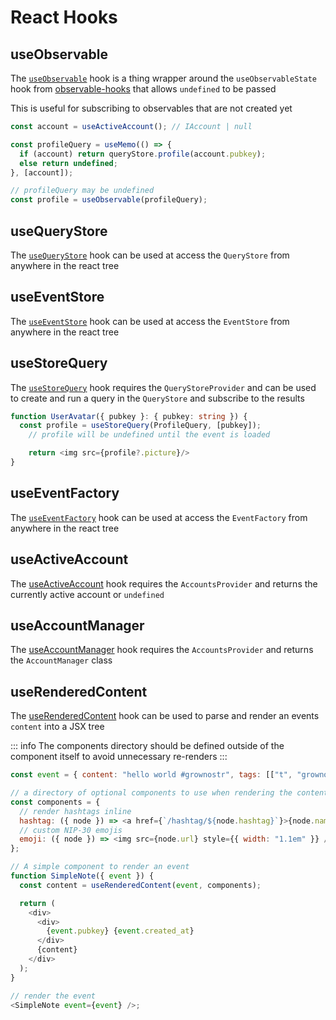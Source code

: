 # React Hooks

## useObservable

The [`useObservable`](https://hzrd149.github.io/applesauce/typedoc/functions/applesauce_react.Hooks.useObservable.html) hook is a thing wrapper around the `useObservableState` hook from [observable-hooks](https://observable-hooks.js.org/) that allows `undefined` to be passed

This is useful for subscribing to observables that are not created yet

```ts
const account = useActiveAccount(); // IAccount | null

const profileQuery = useMemo(() => {
  if (account) return queryStore.profile(account.pubkey);
  else return undefined;
}, [account]);

// profileQuery may be undefined
const profile = useObservable(profileQuery);
```

## useQueryStore

The [`useQueryStore`](https://hzrd149.github.io/applesauce/typedoc/functions/applesauce_react.Hooks.useQueryStore.html) hook can be used at access the `QueryStore` from anywhere in the react tree

## useEventStore

The [`useEventStore`](https://hzrd149.github.io/applesauce/typedoc/functions/applesauce_react.Hooks.useEventStore.html) hook can be used at access the `EventStore` from anywhere in the react tree

## useStoreQuery

The [`useStoreQuery`](https://hzrd149.github.io/applesauce/typedoc/functions/applesauce_react.Hooks.useStoreQuery.html) hook requires the `QueryStoreProvider` and can be used to create and run a query in the `QueryStore` and subscribe to the results

```ts
function UserAvatar({ pubkey }: { pubkey: string }) {
  const profile = useStoreQuery(ProfileQuery, [pubkey]);
	// profile will be undefined until the event is loaded

	return <img src={profile?.picture}/>
}
```

## useEventFactory

The [`useEventFactory`](https://hzrd149.github.io/applesauce/typedoc/functions/applesauce_react.Hooks.useEventFactory.html) hook can be used at access the `EventFactory` from anywhere in the react tree

## useActiveAccount

The [useActiveAccount](https://hzrd149.github.io/applesauce/typedoc/functions/applesauce_react.Hooks.useActiveAccount.html) hook requires the `AccountsProvider` and returns the currently active account or `undefined`

## useAccountManager

The [useAccountManager](https://hzrd149.github.io/applesauce/typedoc/functions/applesauce_react.Hooks.useAccountManager.html) hook requires the `AccountsProvider` and returns the `AccountManager` class

## useRenderedContent

The [useRenderedContent](https://hzrd149.github.io/applesauce/typedoc/functions/applesauce_react.Hooks.useRenderedContent.html) hook can be used to parse and render an events `content` into a JSX tree

::: info
The components directory should be defined outside of the component itself to avoid unnecessary re-renders
:::

```js
const event = { content: "hello world #grownostr", tags: [["t", "grownostr"]] };

// a directory of optional components to use when rendering the content
const components = {
  // render hashtags inline
  hashtag: ({ node }) => <a href={`/hashtag/${node.hashtag}`}>{node.name}</a>,
  // custom NIP-30 emojis
  emoji: ({ node }) => <img src={node.url} style={{ width: "1.1em" }} />,
};

// A simple component to render an event
function SimpleNote({ event }) {
  const content = useRenderedContent(event, components);

  return (
    <div>
      <div>
        {event.pubkey} {event.created_at}
      </div>
      {content}
    </div>
  );
}

// render the event
<SimpleNote event={event} />;
```
